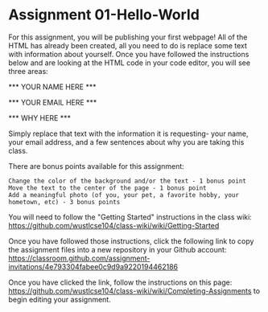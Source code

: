# Assignment 01-Hello-World

For this assignment, you will be publishing your first webpage! All of the HTML has already been created, all you need to do is replace some text with information about yourself. Once you have followed the instructions below and are looking at the HTML code in your code editor, you will see three areas:

*** YOUR NAME HERE ***

*** YOUR EMAIL HERE ***

*** WHY HERE ***


Simply replace that text with the information it is requesting- your name, your email address, and a few sentences about why you are taking this class.


There are bonus points available for this assignment:

    Change the color of the background and/or the text - 1 bonus point
    Move the text to the center of the page - 1 bonus point
    Add a meaningful photo (of you, your pet, a favorite hobby, your hometown, etc) - 3 bonus points

You will need to follow the "Getting Started" instructions in the class wiki: https://github.com/wustlcse104/class-wiki/wiki/Getting-Started


Once you have followed those instructions, click the following link to copy the assignment files into a new repository in your Github account: https://classroom.github.com/assignment-invitations/4e793304fabee0c9d9a9220194462186


Once you have clicked the link, follow the instructions on this page: https://github.com/wustlcse104/class-wiki/wiki/Completing-Assignments to begin editing your assignment.
